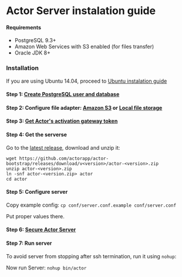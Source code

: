 # Actor Server instalation guide
<a id="requirements"></a>
#### Requirements

* PostgreSQL 9.3+
* Amazon Web Services with S3 enabled (for files transfer)
* Oracle JDK 8+

### Installation

If you are using Ubuntu 14.04, proceed to [Ubuntu instalation guide](guide-ubuntu.md)

<a id="configure-database"></a>
#### Step 1: [Create PostgreSQL user and database](configure-database.md)
<a id="configure-file-adapter"></a>
#### Step 2: Configure file adapter: [Amazon S3](configure-s3.md) or [Local file storage](configure-local-file-storage.md)
<a id="configure-sms-gateway"></a>
#### Step 3: [Get Actor's activation gateway token](configure-sms-gateway.md)
<a id="get-server"></a>
#### Step 4: Get the serverse

Go to the [latest release](https://github.com/actorapp/actor-bootstrap/releases/latest), download and unzip it:

```
wget https://github.com/actorapp/actor-bootstrap/releases/download/v<version>/actor-<version>.zip
unzip actor-<version>.zip
ln -snf actor-<version.zip> actor
cd actor
```
<a id="configure-server"></a>
#### Step 5: Configure server

Copy example config:
`cp conf/server.conf.example conf/server.conf`

Put proper values there.

<a id="secure-server"></a>
#### Step 6: [Secure Actor Server](Secure-Other-OS.md)

<a id="run-server"></a>
#### Step 7: Run server

To avoid server from stopping after ssh termination, run it using `nohup`:

Now run Server:
`nohup bin/actor`
